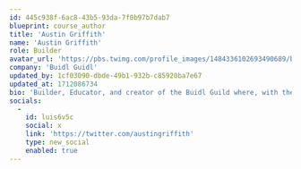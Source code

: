 ```yaml
---
id: 445c938f-6ac8-43b5-93da-7f0b97b7dab7
blueprint: course_author
title: 'Austin Griffith'
name: 'Austin Griffith'
role: Builder
avatar_url: 'https://pbs.twimg.com/profile_images/1484336102693490689/bmhym86N_400x400.jpg'
company: 'Buidl Guidl'
updated_by: 1cf03090-dbde-49b1-932b-c85920ba7e67
updated_at: 1712086734
bio: 'Builder, Educator, and creator of the Buidl Guild where, with the Ethereum Foundation, succesfully taught Web3 development to thousands of developers world-wide.'
socials:
  -
    id: luis6v5c
    social: x
    link: 'https://twitter.com/austingriffith'
    type: new_social
    enabled: true
---
```

